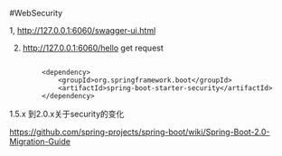 #WebSecurity


1, http://127.0.0.1:6060/swagger-ui.html  

2. http://127.0.0.1:6060/hello   get request  


```

        <dependency>
            <groupId>org.springframework.boot</groupId>
            <artifactId>spring-boot-starter-security</artifactId>
        </dependency>

```

1.5.x  到2.0.x关于security的变化

https://github.com/spring-projects/spring-boot/wiki/Spring-Boot-2.0-Migration-Guide  